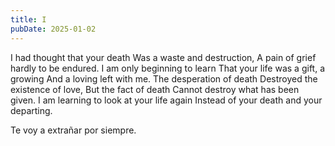 ```yaml
---
title: I
pubDate: 2025-01-02
---
```


I had thought that your death
Was a waste and destruction,
A pain of grief hardly to be endured.
I am only beginning to learn
That your life was a gift, a growing
And a loving left with me.
The desperation of death
Destroyed the existence of love,
But the fact of death
Cannot destroy what has been given.
I am learning to look at your life again
Instead of your death and your departing.

Te voy a extrañar por siempre.